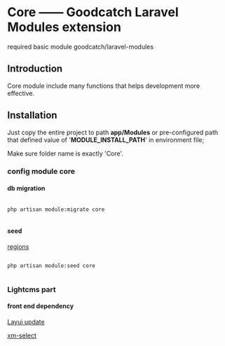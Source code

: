 # Core —— Goodcatch Laravel Modules extension

required basic module goodcatch/laravel-modules

## Introduction

Core module include many functions that helps development more effective.

## Installation

Just copy the entire project to path **app/Modules** or pre-configured path that defined value of '**MODULE_INSTALL_PATH**' in environment file;

Make sure folder name is exactly 'Core'.

### config module core

#### db migration

```shell script

php artisan module:migrate core


```

#### seed

[regions](https://github.com/wecatch/china_regions/releases)


```shell script

php artisan module:seed core


```


### Lightcms part

#### front end dependency

[Layui update](https://res.layui.com/static/download/layui/layui-v2.5.7.zip?v=1)

[xm-select](https://gitee.com/maplemei/xm-select)


